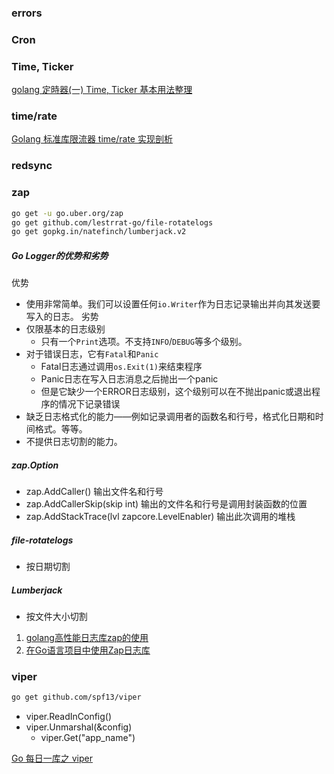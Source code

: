 ### errors

### Cron

### Time, Ticker
[golang 定時器(一) Time, Ticker 基本用法整理](https://davidleitw.github.io/posts/time01/)

### time/rate
[Golang 标准库限流器 time/rate 实现剖析](https://www.cyhone.com/articles/analisys-of-golang-rate/)

### redsync

### zap

```bash
go get -u go.uber.org/zap
go get github.com/lestrrat-go/file-rotatelogs
go get gopkg.in/natefinch/lumberjack.v2
```

##### Go Logger的优势和劣势
优势 
- 使用非常简单。我们可以设置任何`io.Writer`作为日志记录输出并向其发送要写入的日志。
劣势
- 仅限基本的日志级别
    - 只有一个`Print`选项。不支持`INFO`/`DEBUG`等多个级别。
- 对于错误日志，它有`Fatal`和`Panic`
    - Fatal日志通过调用`os.Exit(1)`来结束程序
    - Panic日志在写入日志消息之后抛出一个panic
    - 但是它缺少一个ERROR日志级别，这个级别可以在不抛出panic或退出程序的情况下记录错误
- 缺乏日志格式化的能力——例如记录调用者的函数名和行号，格式化日期和时间格式。等等。
- 不提供日志切割的能力。

##### zap.Option
- zap.AddCaller() 输出文件名和行号
- zap.AddCallerSkip(skip int) 输出的文件名和行号是调用封装函数的位置
- zap.AddStackTrace(lvl zapcore.LevelEnabler) 输出此次调用的堆栈

##### file-rotatelogs
- 按日期切割

##### Lumberjack
- 按文件大小切割

1. [golang高性能日志库zap的使用](https://jian1098.github.io/2020/12/16/42.golang%E9%AB%98%E6%80%A7%E8%83%BD%E6%97%A5%E5%BF%97%E5%BA%93zap%E7%9A%84%E4%BD%BF%E7%94%A8/)
2. [在Go语言项目中使用Zap日志库](https://www.liwenzhou.com/posts/Go/zap/#autoid-1-2-1)


### viper

```bash
go get github.com/spf13/viper
```

- viper.ReadInConfig()
- viper.Unmarshal(&config)
	- viper.Get("app_name")

[Go 每日一库之 viper](https://darjun.github.io/2020/01/18/godailylib/viper/)